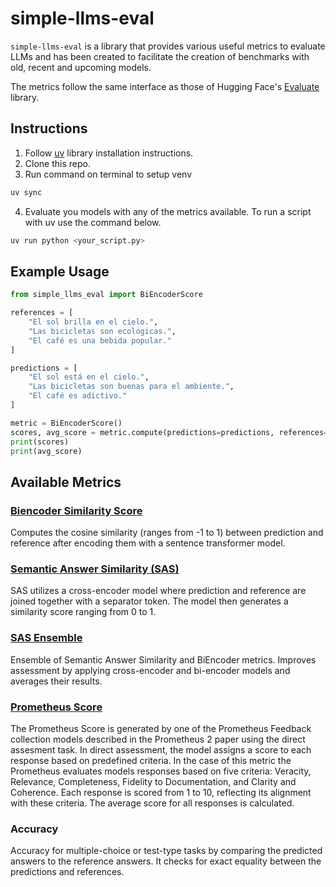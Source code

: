 # simple-llms-eval
`simple-llms-eval` is a library that provides various useful metrics to evaluate LLMs and has been created to facilitate the creation of benchmarks 
with old, recent and upcoming models.

The metrics follow the same interface as those of Hugging Face's [Evaluate](https://huggingface.co/docs/evaluate/index) library.

## Instructions
1. Follow [uv](https://github.com/astral-sh/uv) library installation instructions.
2. Clone this repo.
3. Run command on terminal to setup venv
```bash
uv sync
```
4. Evaluate you models with any of the metrics available. To run a script with uv use the command below.
```bash
uv run python <your_script.py>
```


## Example Usage

```python
from simple_llms_eval import BiEncoderScore

references = [
    "El sol brilla en el cielo.",
    "Las bicicletas son ecológicas.",
    "El café es una bebida popular."
]

predictions = [
    "El sol está en el cielo.",
    "Las bicicletas son buenas para el ambiente.",
    "El café es adictivo."
]

metric = BiEncoderScore()
scores, avg_score = metric.compute(predictions=predictions, references=references, return_average=True)
print(scores)
print(avg_score)
```

## Available Metrics
### [Biencoder Similarity Score](https://arxiv.org/abs/2108.06130)
Computes the cosine similarity (ranges from -1  to 1) between prediction and reference
after encoding them with a sentence transformer model. 

### [Semantic Answer Similarity (SAS)](https://arxiv.org/abs/2108.06130)
SAS utilizes a cross-encoder model where prediction and reference are joined together with a separator token.
The model then generates a similarity score ranging from 0 to 1.

### [SAS Ensemble](https://arxiv.org/abs/2108.06130)
Ensemble of Semantic Answer Similarity and BiEncoder metrics.
Improves assessment by applying cross-encoder and bi-encoder models and averages their results.

### [Prometheus Score](https://arxiv.org/abs/2405.01535)
The Prometheus Score is generated by one of the Prometheus Feedback collection models described in the
Prometheus 2 paper using the direct assesment task. In direct assessment, the model assigns a score to each response based on predefined criteria. 
In the case of this metric the Prometheus evaluates models responses based on five criteria: Veracity, Relevance, 
Completeness, Fidelity to Documentation, and Clarity and Coherence. Each response is scored from 1 to 10, 
reflecting its alignment with these criteria. The average score for all responses is calculated.

### Accuracy
Accuracy for multiple-choice or test-type tasks by comparing the predicted answers to the reference answers.
It checks for exact equality between the predictions and references.



